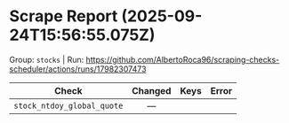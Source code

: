 # Scrape Report (2025-09-24T15:56:55.075Z)

Group: `stocks`  |  Run: https://github.com/AlbertoRoca96/scraping-checks-scheduler/actions/runs/17982307473

| Check | Changed | Keys | Error |
|---|:---:|:--|:--|
| `stock_ntdoy_global_quote` | — |  |  |
